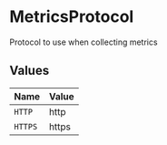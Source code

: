 # MetricsProtocol

Protocol to use when collecting metrics


## Values

| Name    | Value   |
| ------- | ------- |
| `HTTP`  | http    |
| `HTTPS` | https   |